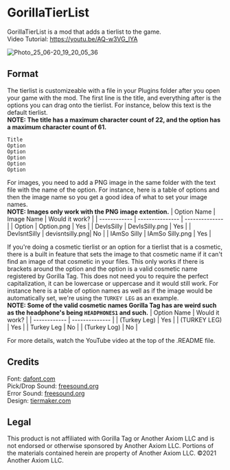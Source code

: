 # GorillaTierList
GorillaTierList is a mod that adds a tierlist to the game.    
Video Tutorial: https://youtu.be/AQ-w3VG_lYA

![Photo_25_06-20_19_20_05_36](https://github.com/user-attachments/assets/5c700508-3d4a-4e0f-b8b6-3dabaa1e1570)


## Format 
The tierlist is customizeable with a file in your Plugins folder after you open your game with the mod. The first line is the title, and everything after is the options you can drag onto the tierlist. For instance, below this text is the default tierlist.   
**NOTE: The title has a maximum character count of 22, and the option has a maximum character count of 61.**
```
Title
Option
Option
Option
Option 
Option
```

For images, you need to add a PNG image in the same folder with the text file with the name of the option. For instance, here is a table of options and then the image name so you get a good idea of what to set your image names.    
**NOTE: Images only work with the PNG image extention.**
| Option Name  | Image Name      | Would it work? |
| ------------ | --------------- | -------------- |
| Option       | Option.png      | Yes            |
| DevIsSilly   | DevIsSilly.png  | Yes            |
| DevIsntSilly | devisntsilly.png| No             |
| IAmSo Silly  | IAmSo Silly.png | Yes            |

If you're doing a cosmetic tierlist or an option for a tierlist that is a cosmetic, there is a built in feature that sets the image to that cosmetic name if it can't find an image of that cosmetic in your files. This only works if there is brackets around the option and the option is a valid cosmetic name registered by Gorilla Tag. This does not need you to require the perfect capitalization, it can be lowercase or uppercase and it would still work. For instance here is a table of option names as well as if the image would be automatically set, we're using the ``TURKEY LEG`` as an example.     
**NOTE: Some of the valid cosmetic names Gorilla Tag has are weird such as the headphone's being ``HEADPHONES1`` and such.**
| Option Name  | Would it work? |
| ------------ | -------------- |
| (Turkey Leg) | Yes            |
| (TURKEY LEG) | Yes            |
| Turkey Leg   | No             |
| (Turkey Log) | No             |
 
For more details, watch the YouTube video at the top of the .README file.

## Credits
Font: [dafont.com](https://www.dafont.com/bit-cell.font)   
Pick/Drop Sound: [freesound.org](https://freesound.org/s/576113/)     
Error Sound: [freesound.org](https://freesound.org/s/327737/)     
Design: [tiermaker.com](https://tiermaker.com/)   

## Legal
This product is not affiliated with Gorilla Tag or Another Axiom LLC and is not endorsed or otherwise sponsored by Another Axiom LLC. Portions of the materials contained herein are property of Another Axiom LLC. ©2021 Another Axiom LLC.
